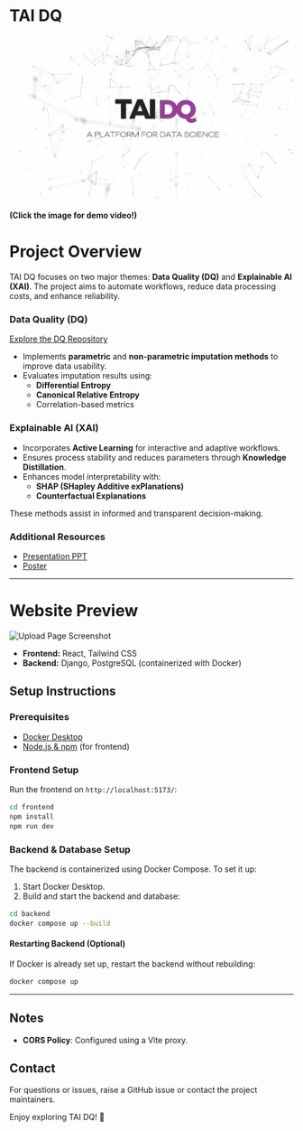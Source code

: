 # TAI DQ

[![Demo Video](./image/logo.png)](https://youtu.be/w3JulScsLXU)

#### (Click the image for demo video!)

# Project Overview

TAI DQ focuses on two major themes: **Data Quality (DQ)** and **Explainable AI (XAI)**. The project aims to automate workflows, reduce data processing costs, and enhance reliability.

### Data Quality (DQ)

[Explore the DQ Repository](https://github.com/kogby/EDASH)

- Implements **parametric** and **non-parametric imputation methods** to improve data usability.
- Evaluates imputation results using:
  - **Differential Entropy**
  - **Canonical Relative Entropy**
  - Correlation-based metrics

### Explainable AI (XAI)

- Incorporates **Active Learning** for interactive and adaptive workflows.
- Ensures process stability and reduces parameters through **Knowledge Distillation**.
- Enhances model interpretability with:
  - **SHAP (SHapley Additive exPlanations)**
  - **Counterfactual Explanations**

These methods assist in informed and transparent decision-making.

### Additional Resources

- [Presentation PPT](./專題簡報.pdf)
- [Poster](./image/Poster.png)

---

# Website Preview

![Upload Page Screenshot](./image/upload_page.png)

- **Frontend:** React, Tailwind CSS
- **Backend:** Django, PostgreSQL (containerized with Docker)

## Setup Instructions

### Prerequisites

- [Docker Desktop](https://www.docker.com/products/docker-desktop)
- [Node.js & npm](https://nodejs.org/) (for frontend)

### Frontend Setup

Run the frontend on `http://localhost:5173/`:

```bash
cd frontend
npm install
npm run dev
```

### Backend & Database Setup

The backend is containerized using Docker Compose. To set it up:

1. Start Docker Desktop.
2. Build and start the backend and database:

```bash
cd backend
docker compose up --build
```

#### Restarting Backend (Optional)

If Docker is already set up, restart the backend without rebuilding:

```bash
docker compose up
```

---

## Notes

- **CORS Policy**: Configured using a Vite proxy.

## Contact

For questions or issues, raise a GitHub issue or contact the project maintainers.

Enjoy exploring TAI DQ! 🚀
